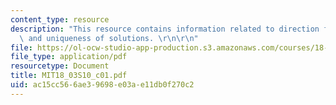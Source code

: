 ```yaml
---
content_type: resource
description: "This resource contains information related to direction fields, existence\
  \ and uniqueness of solutions. \r\n\r\n"
file: https://ol-ocw-studio-app-production.s3.amazonaws.com/courses/18-03-differential-equations-spring-2010/ac15cc566ae39698e03ae11db0f270c2_MIT18_03S10_c01.pdf
file_type: application/pdf
resourcetype: Document
title: MIT18_03S10_c01.pdf
uid: ac15cc56-6ae3-9698-e03a-e11db0f270c2
---
```

